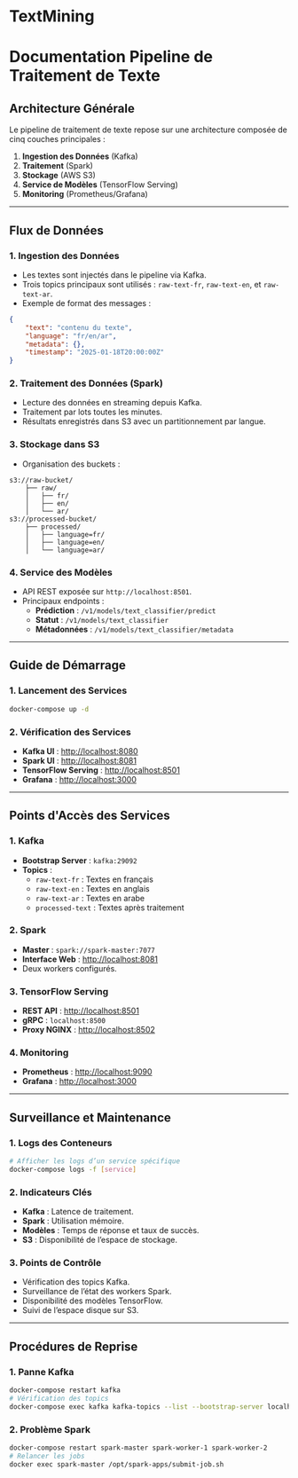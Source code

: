 # TextMining
# Documentation Pipeline de Traitement de Texte

## Architecture Générale

Le pipeline de traitement de texte repose sur une architecture composée de cinq couches principales :  

1. **Ingestion des Données** (Kafka)  
2. **Traitement** (Spark)  
3. **Stockage** (AWS S3)  
4. **Service de Modèles** (TensorFlow Serving)  
5. **Monitoring** (Prometheus/Grafana)  

---

## Flux de Données

### 1. **Ingestion des Données**  
- Les textes sont injectés dans le pipeline via Kafka.  
- Trois topics principaux sont utilisés : `raw-text-fr`, `raw-text-en`, et `raw-text-ar`.  
- Exemple de format des messages :  

```json
{
    "text": "contenu du texte",
    "language": "fr/en/ar",
    "metadata": {},
    "timestamp": "2025-01-18T20:00:00Z"
}
```

### 2. **Traitement des Données (Spark)**  
- Lecture des données en streaming depuis Kafka.  
- Traitement par lots toutes les minutes.  
- Résultats enregistrés dans S3 avec un partitionnement par langue.

### 3. **Stockage dans S3**  
- Organisation des buckets :  

```plaintext
s3://raw-bucket/
    ├── raw/
    │   ├── fr/
    │   ├── en/
    │   └── ar/
s3://processed-bucket/
    ├── processed/
    │   ├── language=fr/
    │   ├── language=en/
    │   └── language=ar/
```

### 4. **Service des Modèles**  
- API REST exposée sur `http://localhost:8501`.  
- Principaux endpoints :  
  - **Prédiction** : `/v1/models/text_classifier/predict`  
  - **Statut** : `/v1/models/text_classifier`  
  - **Métadonnées** : `/v1/models/text_classifier/metadata`  

---

## Guide de Démarrage

### 1. **Lancement des Services**  
```bash
docker-compose up -d
```

### 2. **Vérification des Services**  
- **Kafka UI** : [http://localhost:8080](http://localhost:8080)  
- **Spark UI** : [http://localhost:8081](http://localhost:8081)  
- **TensorFlow Serving** : [http://localhost:8501](http://localhost:8501)  
- **Grafana** : [http://localhost:3000](http://localhost:3000)  

---

## Points d'Accès des Services

### 1. **Kafka**  
- **Bootstrap Server** : `kafka:29092`  
- **Topics** :  
  - `raw-text-fr` : Textes en français  
  - `raw-text-en` : Textes en anglais  
  - `raw-text-ar` : Textes en arabe  
  - `processed-text` : Textes après traitement  

### 2. **Spark**  
- **Master** : `spark://spark-master:7077`  
- **Interface Web** : [http://localhost:8081](http://localhost:8081)  
- Deux workers configurés.  

### 3. **TensorFlow Serving**  
- **REST API** : [http://localhost:8501](http://localhost:8501)  
- **gRPC** : `localhost:8500`  
- **Proxy NGINX** : [http://localhost:8502](http://localhost:8502)  

### 4. **Monitoring**  
- **Prometheus** : [http://localhost:9090](http://localhost:9090)  
- **Grafana** : [http://localhost:3000](http://localhost:3000)  

---

## Surveillance et Maintenance

### 1. **Logs des Conteneurs**  
```bash
# Afficher les logs d’un service spécifique
docker-compose logs -f [service]
```

### 2. **Indicateurs Clés**  
- **Kafka** : Latence de traitement.  
- **Spark** : Utilisation mémoire.  
- **Modèles** : Temps de réponse et taux de succès.  
- **S3** : Disponibilité de l’espace de stockage.  

### 3. **Points de Contrôle**  
- Vérification des topics Kafka.  
- Surveillance de l’état des workers Spark.  
- Disponibilité des modèles TensorFlow.  
- Suivi de l’espace disque sur S3.  

---

## Procédures de Reprise

### 1. **Panne Kafka**  
```bash
docker-compose restart kafka
# Vérification des topics
docker-compose exec kafka kafka-topics --list --bootstrap-server localhost:9092
```

### 2. **Problème Spark**  
```bash
docker-compose restart spark-master spark-worker-1 spark-worker-2
# Relancer les jobs
docker exec spark-master /opt/spark-apps/submit-job.sh

